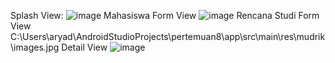 Splash View: ![image](https://github.com/user-attachments/assets/a78fbad7-41ad-449a-8c75-6b78b1ee17d4)
Mahasiswa Form View ![image](https://github.com/user-attachments/assets/08ae8be1-ba72-41cc-88e3-4e2547b69454)
Rencana Studi Form View C:\Users\aryad\AndroidStudioProjects\pertemuan8\app\src\main\res\mudrik\images.jpg
Detail View ![image](https://github.com/user-attachments/assets/992c3c38-b6ce-4e08-b020-50615c83deeb)
